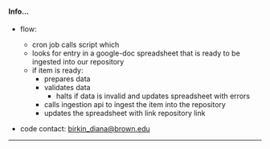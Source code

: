#### Info... ####

- flow:
    - cron job calls script which
    - looks for entry in a google-doc spreadsheet that is ready to be ingested into our repository
    - if item is ready:
        - prepares data
        - validates data
            - halts if data is invalid and updates spreadsheet with errors
        - calls ingestion api to ingest the item into the repository
        - updates the spreadsheet with link repository link

- code contact: birkin_diana@brown.edu

---
